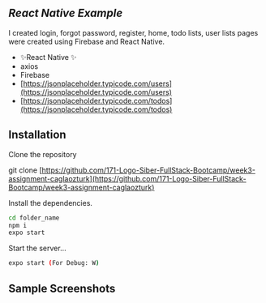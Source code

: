 ## _React Native Example_
I created login, forgot password, register, home, todo lists, user lists pages were created using Firebase and React Native.

- ✨React Native ✨
- axios
- Firebase
- [https://jsonplaceholder.typicode.com/users](https://jsonplaceholder.typicode.com/users)
- [https://jsonplaceholder.typicode.com/todos](https://jsonplaceholder.typicode.com/todos)


## Installation
Clone the repository

git clone [https://github.com/171-Logo-Siber-FullStack-Bootcamp/week3-assignment-caglaozturk](https://github.com/171-Logo-Siber-FullStack-Bootcamp/week3-assignment-caglaozturk)

Install the dependencies.

```sh
cd folder_name
npm i
expo start
```

Start the server...

```sh
expo start (For Debug: W)
```

## Sample Screenshots


